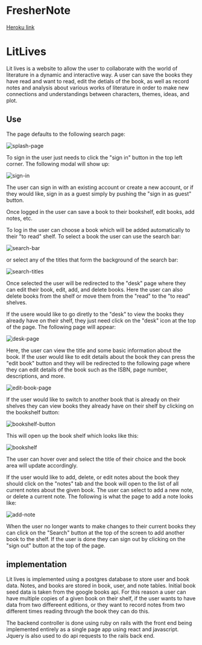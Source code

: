 # FresherNote

[Heroku link][heroku] 

[heroku]: litlives.com

# LitLives

Lit lives is a website to allow the user to collaborate with the world of literature in a dynamic and interactive way. A user can save the books they have read and want to read, edit the detials of the book, as well as record notes and analysis about various works of literature in order to make new connections and understandings between characters, themes, ideas, and plot. 

## Use

The page defaults to the following search page: 

![splash-page]

To sign in the user just needs to click the "sign in" button in the top left corner. The following modal will show up: 

![sign-in]

The user can sign in with an existing account or create a new account, or if they would like, sign in as a guest simply by pushing the "sign in as guest" button. 

Once logged in the user can save a book to their bookshelf, edit books, add notes, etc.

To log in the user can choose a book which will be added automatically to their "to read" shelf. To select a book the user can use the search bar: 

![search-bar]

or select any of the titles that form the background of the search bar: 

![search-titles]

Once selected the user will be redirected to the "desk" page where they can edit their book, edit, add, and delete books. Here the user can also delete books from the shelf or move them from the "read" to the "to read" shelves. 

If the usere would like to go diretly to the "desk" to view the books they already have on their shelf, they just need click on the "desk" icon at the top of the page. The following page will appear: 

![desk-page]

Here, the user can view the title and some basic information about the book. If the user would like to edit details about the book they can press the "edit book" button and they will be redirected to the following page where they can edit details of the book such as the ISBN, page number, descriptions, and more. 

![edit-book-page]

If the user would like to switch to another book that is already on their shelves they can view books they already have on their shelf by clicking on the bookshelf button: 

![bookshelf-button]

This will open up the book shelf which looks like this:

![bookshelf]

The user can hover over and select the title of their choice and the book area will update accordingly. 

If the user would like to add, delete, or edit notes about the book they should click on the "notes" tab and the book will open to the list of all current notes about the given book. The user can select to add a new note, or delete a current note. The following is what the page to add a note looks like:  

![add-note]

When the user no longer wants to make changes to their current books they can click on the "Search" button at the top of the screen to add another book to the shelf. If the user is done they can sign out by clicking on the "sign out" button at the top of the page. 

## implementation

Lit lives is implemented using a postgres database to store user and book data. Notes, and books are stored in book, user, and note tables. Initial book seed data is taken from the google books api. For this reason a user can have multiple copies of a given book on their shelf, if the user wants to have data from two differeent editions, or they want to record notes from two different times reading through the book they can do this. 

The backend controller is done using ruby on rails with the front end being implemented entirely as a single page app using react and javascript. Jquery is also used to do api requests to the rails back end.

[splash-page]: .docs/SearchPage.png
[sign-in]: .docs/Login.png
[search-bar]: .docs/SearchBar.png 
[search-titles]: .docs/InitialBooks.png
[desk-page]: .docs/Desk.png
[edit-book-page]: .docs/ 
[bookshelf-button]: .docs/bookshelfbutton.png
[bookshelf]: .docs/bookshelf.png
[add-note]: .docs/

[phase-one]: ./docs/phases/phase1.md
[phase-two]: ./docs/phases/phase2.md
[phase-three]: ./docs/phases/phase3.md
[phase-four]: ./docs/phases/phase4.md
[phase-five]: ./docs/phases/phase5.md
